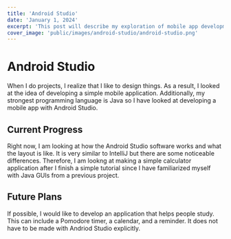 ```yaml
---
title: 'Android Studio'
date: 'January 1, 2024'
excerpt: 'This post will describe my exploration of mobile app development'
cover_image: 'public/images/android-studio/android-studio.png'
---
```


# Android Studio

When I do projects, I realize that I like to design things.  As a result, I looked at the idea of developing a simple mobile application.  Additionally, my strongest programming language is Java so I have looked at developing a mobile app with Android Studio. 

## Current Progress

Right now, I am looking at how the Android Studio software works and what the layout is like.  It is very similar to IntelliJ but there are some noticeable differences.  Therefore, I am lookng at making a simple calculator application after I finish a simple tutorial since I have familiarized myself with Java GUIs from a previous project.

## Future Plans

If possible, I would like to develop an application that helps people study.  This can include a Pomodore timer, a calendar, and a reminder.  It does not have to be made with Andriod Studio explicitly.
